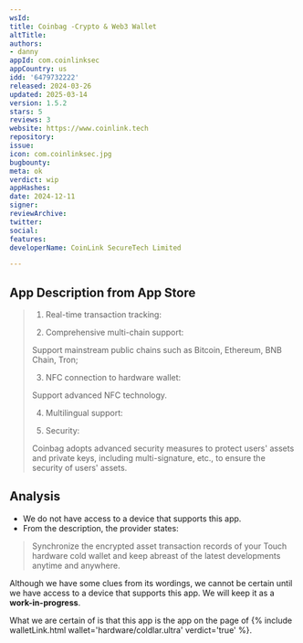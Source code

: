 ```yaml
---
wsId: 
title: Coinbag -Crypto & Web3 Wallet
altTitle: 
authors:
- danny
appId: com.coinlinksec
appCountry: us
idd: '6479732222'
released: 2024-03-26
updated: 2025-03-14
version: 1.5.2
stars: 5
reviews: 3
website: https://www.coinlink.tech
repository: 
issue: 
icon: com.coinlinksec.jpg
bugbounty: 
meta: ok
verdict: wip
appHashes: 
date: 2024-12-11
signer: 
reviewArchive: 
twitter: 
social: 
features: 
developerName: CoinLink SecureTech Limited

---
```


## App Description from App Store

> 1. Real-time transaction tracking:
>
> 2. Comprehensive multi-chain support:
>
> Support mainstream public chains such as Bitcoin, Ethereum, BNB Chain, Tron;
>
> 3. NFC connection to hardware wallet:
>
> Support advanced NFC technology.
>
> 4. Multilingual support:
> 
> 5. Security:
>
> Coinbag adopts advanced security measures to protect users' assets and private keys, including multi-signature, etc., to ensure the security of users' assets.

## Analysis 

- We do not have access to a device that supports this app. 
- From the description, the provider states: 

> Synchronize the encrypted asset transaction records of your Touch hardware cold wallet and keep abreast of the latest developments anytime and anywhere. 

Although we have some clues from its wordings, we cannot be certain until we have access to a device that supports this app. We will keep it as a **work-in-progress**.

What we are certain of is that this app is the app on the page of {% include walletLink.html wallet='hardware/coldlar.ultra' verdict='true' %}.